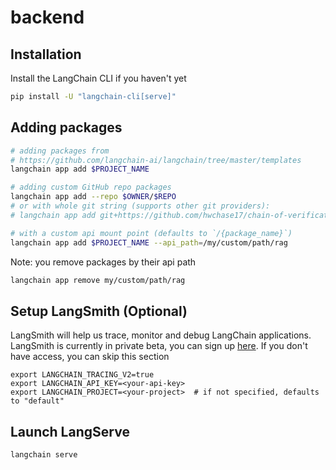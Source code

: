 # backend

## Installation

Install the LangChain CLI if you haven't yet

```bash
pip install -U "langchain-cli[serve]"
```

## Adding packages

```bash
# adding packages from 
# https://github.com/langchain-ai/langchain/tree/master/templates
langchain app add $PROJECT_NAME

# adding custom GitHub repo packages
langchain app add --repo $OWNER/$REPO
# or with whole git string (supports other git providers):
# langchain app add git+https://github.com/hwchase17/chain-of-verification

# with a custom api mount point (defaults to `/{package_name}`)
langchain app add $PROJECT_NAME --api_path=/my/custom/path/rag
```

Note: you remove packages by their api path

```bash
langchain app remove my/custom/path/rag
```

## Setup LangSmith (Optional)
LangSmith will help us trace, monitor and debug LangChain applications. 
LangSmith is currently in private beta, you can sign up [here](https://smith.langchain.com/). 
If you don't have access, you can skip this section


```shell
export LANGCHAIN_TRACING_V2=true
export LANGCHAIN_API_KEY=<your-api-key>
export LANGCHAIN_PROJECT=<your-project>  # if not specified, defaults to "default"
```

## Launch LangServe

```bash
langchain serve
```
